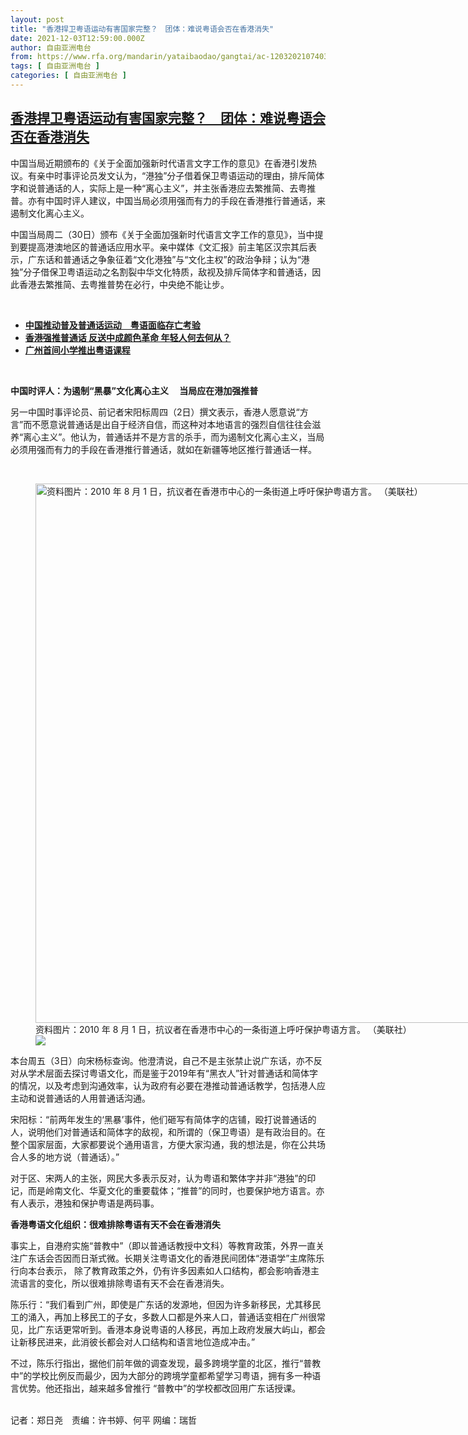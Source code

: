 ```yaml
---
layout: post
title: "香港捍卫粤语运动有害国家完整？　团体：难说粤语会否在香港消失"
date: 2021-12-03T12:59:00.000Z
author: 自由亚洲电台
from: https://www.rfa.org/mandarin/yataibaodao/gangtai/ac-12032021074034.html
tags: [ 自由亚洲电台 ]
categories: [ 自由亚洲电台 ]
---
```

<!--1638536340000-->
[香港捍卫粤语运动有害国家完整？　团体：难说粤语会否在香港消失](https://www.rfa.org/mandarin/yataibaodao/gangtai/ac-12032021074034.html)
------

<div>
<p>中国当局近期颁布的《关于全面加强新时代语言文字工作的意见》在香港引发热议。有亲中时事评论员发文认为，“港独”分子借着保卫粤语运动的理由，排斥简体字和说普通话的人，实际上是一种“离心主义”，并主张香港应去繁推简、去粤推普。亦有中国时评人建议，中国当局必须用强而有力的手段在香港推行普通话，来遏制文化离心主义。</p><p>中国当局周二（30日）颁布《关于全面加强新时代语言文字工作的意见》，当中提到要提高港澳地区的普通话应用水平。亲中媒体《文汇报》前主笔区汉宗其后表示，广东话和普通话之争象征着“文化港独”与“文化主权”的政治争辩；认为“港独”分子借保卫粤语运动之名割裂中华文化特质，敌视及排斥简体字和普通话，因此香港去繁推简、去粤推普势在必行，中央绝不能让步。</p><p><br/></p><ul><li><a href="https://www.rfa.org/mandarin/yataibaodao/gangtai/ac-12022021081726.html"><strong>中国推动普及普通话运动　粤语面临存亡考验</strong></a></li><li><strong><a href="https://www.rfa.org/mandarin/yataibaodao/gangtai/bx-06022021103953.html">香港强推普通话 反送中成颜色革命 年轻人何去何从？</a></strong></li><li><strong><span class="result-title"> <a class="state-published" href="https://www.rfa.org/mandarin/yataibaodao/kejiaowen/ml1-01122017103746.html">广州首间小学推出粤语课程</a></span></strong></li></ul><p><br/></p><p><strong>中国时评人：为遏制“黑暴”文化离心主义 　当局应在港加强推普</strong></p><p>另一中国时事评论员、前记者宋阳标周四（2日）撰文表示，香港人愿意说“方言”而不愿意说普通话是出自于经济自信，而这种对本地语言的强烈自信往往会滋养“离心主义”。他认为，普通话并不是方言的杀手，而为遏制文化离心主义，当局必须用强而有力的手段在香港推行普通话，就如在新疆等地区推行普通话一样。</p><p><br/></p><p><figure class="image-richtext image-inline captioned" style="width:1280px;"><img alt="资料图片：2010 年 8 月 1 日，抗议者在香港市中心的一条街道上呼吁保护粤语方言。 （美联社）" height="863" src="https://www.rfa.org/mandarin/yataibaodao/gangtai/ac-12032021074034.html/ap10080104586.jpg/@@images/46ff7c64-631f-4c74-a5c7-89ebab4e0ec1.jpeg" title="AP10080104586.jpg" width="1280"/><figcaption class="image-caption">资料图片：2010 年 8 月 1 日，抗议者在香港市中心的一条街道上呼吁保护粤语方言。 （美联社）</figcaption><small></small><div id="zoomattribute"><a data-caption="资料图片：2010 年 8 月 1 日，抗议者在香港市中心的一条街道上呼吁保护粤语方言。 （美联社）" data-fancybox="" href="https://www.rfa.org/mandarin/yataibaodao/gangtai/ac-12032021074034.html/ap10080104586.jpg" id="single_image" title="资料图片：2010 年 8 月 1 日，抗议者在香港市中心的一条街道上呼吁保护粤语方言。 （美联社）"><img src="/++plone++rfa-resources/img/icon-zoom.png"/></a></div></figure></p><p>本台周五（3日）向宋杨标查询。他澄清说，自己不是主张禁止说广东话，亦不反对从学术层面去探讨粤语文化，而是鉴于2019年有“黑衣人”针对普通话和简体字的情况，以及考虑到沟通效率，认为政府有必要在港推动普通话教学，包括港人应主动和说普通话的人用普通话沟通。</p><p>宋阳标：“前两年发生的‘黑暴’事件，他们砸写有简体字的店铺，殴打说普通话的人，说明他们对普通话和简体字的敌视，和所谓的（保卫粤语）是有政治目的。在整个国家层面，大家都要说个通用语言，方便大家沟通，我的想法是，你在公共场合人多的地方说（普通话）。”</p><p>对于区、宋两人的主张，网民大多表示反对，认为粤语和繁体字并非“港独”的印记，而是岭南文化、华夏文化的重要载体；“推普”的同时，也要保护地方语言。亦有人表示，港独和保护粤语是两码事。</p><p><strong>香港粤语文化组织：很难排除粤语有天不会在香港消失</strong></p><p>事实上，自港府实施“普教中”（即以普通话教授中文科）等教育政策，外界一直关注广东话会否因而日渐式微。长期关注粤语文化的香港民间团体“港语学”主席陈乐行向本台表示， 除了教育政策之外，仍有许多因素如人口结构，都会影响香港主流语言的变化，所以很难排除粤语有天不会在香港消失。</p><p>陈乐行：“我们看到广州，即使是广东话的发源地，但因为许多新移民，尤其移民工的涌入，再加上移民工的子女，多数人口都是外来人口，普通话变相在广州很常见，比广东话更常听到。香港本身说粤语的人移民，再加上政府发展大屿山，都会让新移民进来，此消彼长都会对人口结构和语言地位造成冲击。”</p><p>不过，陈乐行指出，据他们前年做的调查发现，最多跨境学童的北区，推行“普教中”的学校比例反而最少，因为大部分的跨境学童都希望学习粤语，拥有多一种语言优势。他还指出，越来越多曾推行 “普教中”的学校都改回用广东话授课。</p><p><br/>记者：郑日尧　责编：许书婷、何平 网编：瑞哲</p>
</div>
